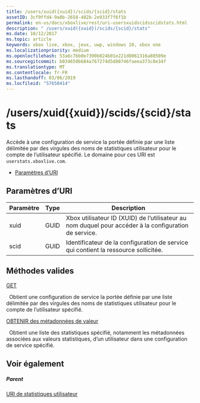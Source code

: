 ```yaml
---
title: /users/xuid({xuid})/scids/{scid}/stats
assetID: 3cf9ffd4-9a8b-2658-402b-2e933f7f6f1b
permalink: en-us/docs/xboxlive/rest/uri-usersxuidscidsscidstats.html
description: " /users/xuid({xuid})/scids/{scid}/stats"
ms.date: 10/12/2017
ms.topic: article
keywords: xbox live, xbox, jeux, uwp, windows 10, xbox one
ms.localizationpriority: medium
ms.openlocfilehash: 53a6c7bb0e7390b024b01e221d8061316a80509e
ms.sourcegitcommit: b034650b684a767274d5d88746faeea373c8e34f
ms.translationtype: MT
ms.contentlocale: fr-FR
ms.lasthandoff: 03/06/2019
ms.locfileid: "57650414"
---
```

# <a name="usersxuidxuidscidsscidstats"></a>/users/xuid({xuid})/scids/{scid}/stats
Accède à une configuration de service la portée définie par une liste délimitée par des virgules des noms de statistiques utilisateur pour le compte de l’utilisateur spécifié. Le domaine pour ces URI est `userstats.xboxlive.com`.
 
  * [Paramètres d’URI](#ID4EV)
 
<a id="ID4EV"></a>

 
## <a name="uri-parameters"></a>Paramètres d’URI
 
| Paramètre| Type| Description| 
| --- | --- | --- | 
| xuid| GUID| Xbox utilisateur ID (XUID) de l’utilisateur au nom duquel pour accéder à la configuration de service.| 
| scid| GUID| Identificateur de la configuration de service qui contient la ressource sollicitée.| 
  
<a id="ID4E4B"></a>

 
## <a name="valid-methods"></a>Méthodes valides

[GET](uri-usersxuidscidsscidstatsget.md)

&nbsp;&nbsp;Obtient une configuration de service la portée définie par une liste délimitée par des virgules des noms de statistiques utilisateur pour le compte de l’utilisateur spécifié.

[OBTENIR des métadonnées de valeur](uri-usersxuidscidsscidstatsgetvaluemetadata.md)

&nbsp;&nbsp;Obtient une liste des statistiques spécifié, notamment les métadonnées associées aux valeurs statistiques, d’un utilisateur dans une configuration de service spécifié.
 
<a id="ID4EKC"></a>

 
## <a name="see-also"></a>Voir également
 
<a id="ID4EMC"></a>

 
##### <a name="parent"></a>Parent 

[URI de statistiques utilisateur](atoc-reference-userstats.md)

   